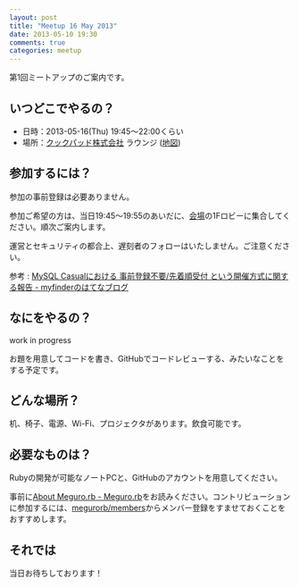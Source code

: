 ```yaml
---
layout: post
title: "Meetup 16 May 2013"
date: 2013-05-10 19:30
comments: true
categories: meetup
---
```


第1回ミートアップのご案内です。

## いつどこでやるの？

* 日時：2013-05-16(Thu) 19:45〜22:00くらい
* 場所：[クックパッド株式会社](http://info.cookpad.com/) ラウンジ ([地図](http://info.cookpad.com/location))

## 参加するには？

参加の事前登録は必要ありません。

参加ご希望の方は、当日19:45〜19:55のあいだに、[会場](http://info.cookpad.com/location)の1Fロビーに集合してください。順次ご案内します。

運営とセキュリティの都合上、遅刻者のフォローはいたしません。ご注意ください。

参考 : [MySQL Casualにおける 事前登録不要/先着順受付 という開催方式に関する報告 - myfinderのはてなブログ](http://myfinder.hatenablog.com/entry/2013/04/18/022651)

## なにをやるの？

work in progress

お題を用意してコードを書き、GitHubでコードレビューする、みたいなことをする予定です。

## どんな場所？

机、椅子、電源、Wi-Fi、プロジェクタがあります。飲食可能です。

## 必要なものは？

Rubyの開発が可能なノートPCと、GitHubのアカウントを用意してください。

事前に[About Meguro.rb - Meguro.rb](/about.html)をお読みください。コントリビューションに参加するには、<span class="lsf-icon" title="github"></span>[megurorb/members](https://github.com/megurorb/members)からメンバー登録をすませておくことをおすすめします。

## それでは

当日お待ちしております！

